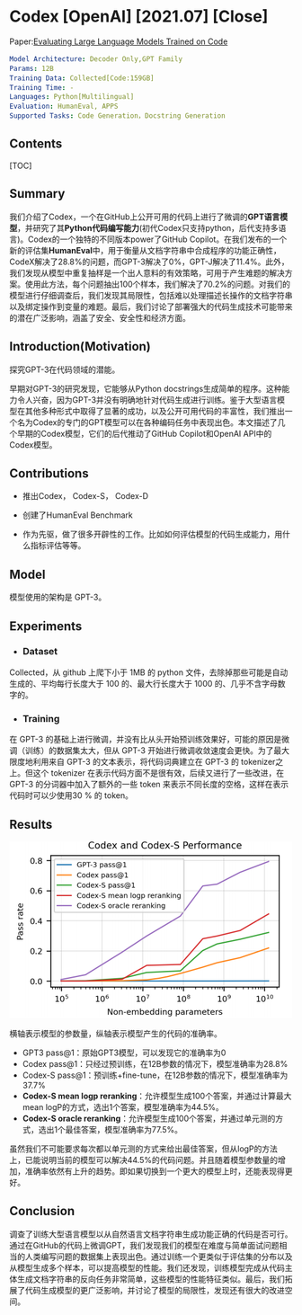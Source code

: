 # Codex [OpenAI] [2021.07] [Close]

Paper:[Evaluating Large Language Models Trained on Code](https://arxiv.org/abs/2107.03374)

```yaml
Model Architecture: Decoder Only,GPT Family
Params: 12B
Training Data: Collected[Code:159GB]
Training Time: -
Languages: Python[Multilingual]
Evaluation: HumanEval, APPS
Supported Tasks: Code Generation，Docstring Generation
```



## Contents

[TOC]



## Summary

我们介绍了Codex，一个在GitHub上公开可用的代码上进行了微调的**GPT语言模型**，并研究了其**Python代码编写能力**(初代Codex只支持python，后代支持多语言)。Codex的一个独特的不同版本power了GitHub Copilot。在我们发布的一个新的评估集**HumanEval**中，用于衡量从文档字符串中合成程序的功能正确性，CodeX解决了28.8%的问题，而GPT-3解决了0%，GPT-J解决了11.4%。此外，我们发现从模型中重复抽样是一个出人意料的有效策略，可用于产生难题的解决方案。使用此方法，每个问题抽出100个样本，我们解决了70.2%的问题。对我们的模型进行仔细调查后，我们发现其局限性，包括难以处理描述长操作的文档字符串以及绑定操作到变量的难题。最后，我们讨论了部署强大的代码生成技术可能带来的潜在广泛影响，涵盖了安全、安全性和经济方面。



## Introduction(Motivation)

探究GPT-3在代码领域的潜能。

早期对GPT-3的研究发现，它能够从Python docstrings生成简单的程序。这种能力令人兴奋，因为GPT-3并没有明确地针对代码生成进行训练。鉴于大型语言模型在其他多种形式中取得了显著的成功，以及公开可用代码的丰富性，我们推出一个名为Codex的专门的GPT模型可以在各种编码任务中表现出色。本文描述了几个早期的Codex模型，它们的后代推动了GitHub Copilot和OpenAI API中的Codex模型。



## Contributions

- 推出Codex， Codex-S， Codex-D
- 创建了HumanEval Benchmark

- 作为先驱，做了很多开辟性的工作。比如如何评估模型的代码生成能力，用什么指标评估等等。



## Model

模型使用的架构是 GPT-3。



## Experiments

- ### Dataset

Collected，从 github 上爬下小于 1MB 的 python 文件，去除掉那些可能是自动生成的、平均每行长度大于 100 的、最大行长度大于 1000 的、几乎不含字母数字的。

- ### Training

在 GPT-3 的基础上进行微调，并没有比从头开始预训练效果好，可能的原因是微调（训练）的数据集太大，但从 GPT-3 开始进行微调收敛速度会更快。为了最大限度地利用来自 GPT-3 的文本表示，将代码词典建立在 GPT-3 的 tokenizer之上。但这个 tokenizer 在表示代码方面不是很有效，后续又进行了一些改进，在 GPT-3 的分词器中加入了额外的一些 token 来表示不同长度的空格，这样在表示代码时可以少使用30 % 的 token。



## Results

![image-20230423205217208](assets/image-20230423205217208.png)



横轴表示模型的参数量，纵轴表示模型产生的代码的准确率。

- GPT3 pass@1：原始GPT3模型，可以发现它的准确率为0
- Codex pass@1：只经过预训练，在12B参数的情况下，模型准确率为28.8%
- Codex-S pass@1：预训练+fine-tune，在12B参数的情况下，模型准确率为37.7%
- **Codex-S mean logp reranking**：允许模型生成100个答案，并通过计算最大mean logP的方式，选出1个答案，模型准确率为44.5%。
- **Codex-S oracle reranking**：允许模型生成100个答案，并通过单元测的方式，选出1个最佳答案，模型准确率为77.5%。

虽然我们不可能要求每次都以单元测的方式来给出最佳答案，但从logP的方法上，已能说明当前的模型可以解决44.5%的代码问题。并且随着模型参数量的增加，准确率依然有上升的趋势。即如果切换到一个更大的模型上时，还能表现得更好。



## Conclusion

调查了训练大型语言模型以从自然语言文档字符串生成功能正确的代码是否可行。通过在GitHub的代码上微调GPT，我们发现我们的模型在难度与简单面试问题相当的人类编写问题的数据集上表现出色。通过训练一个更类似于评估集的分布以及从模型生成多个样本，可以提高模型的性能。我们还发现，训练模型完成从代码主体生成文档字符串的反向任务非常简单，这些模型的性能特征类似。最后，我们拓展了代码生成模型的更广泛影响，并讨论了模型的局限性，发现还有很大的改进空间。
